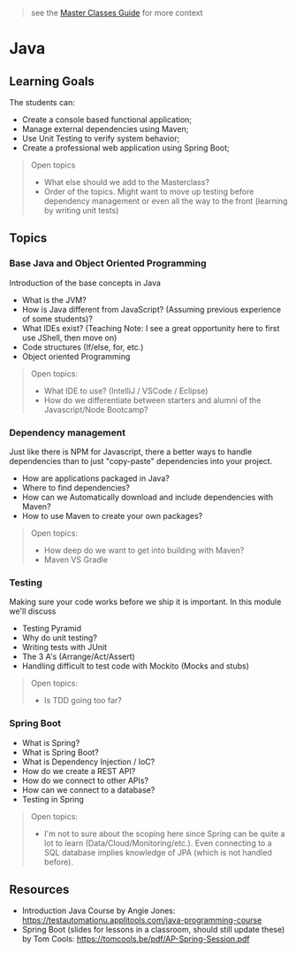 > see the [Master Classes Guide](https://home.hackyourfuture.be/master-classes) for more context

# Java

## Learning Goals

The students can:

- Create a console based functional application;
- Manage external dependencies using Maven;
- Use Unit Testing to verify system behavior;
- Create a professional web application using Spring Boot;

> Open topics
>
> - What else should we add to the Masterclass?
> - Order of the topics. Might want to move up testing before dependency management or even all the way to the front (learning by writing unit tests)

## Topics

### Base Java and Object Oriented Programming

Introduction of the base concepts in Java

- What is the JVM?
- How is Java different from JavaScript? (Assuming previous experience of some students)?
- What IDEs exist? (Teaching Note: I see a great opportunity here to first use JShell, then move on)
- Code structures (If/else, for, etc.)
- Object oriented Programming

> Open topics:
>
> - What IDE to use? (IntelliJ / VSCode / Eclipse)
> - How do we differentiate between starters and alumni of the Javascript/Node Bootcamp?

### Dependency management

Just like there is NPM for Javascript, there a better ways to handle dependencies than to just "copy-paste" dependencies into your project.

- How are applications packaged in Java?
- Where to find dependencies?
- How can we Automatically download and include dependencies with Maven?
- How to use Maven to create your own packages?

> Open topics:
>
> - How deep do we want to get into building with Maven?
> - Maven VS Gradle

### Testing

Making sure your code works before we ship it is important. In this module we'll discuss

- Testing Pyramid
- Why do unit testing?
- Writing tests with JUnit
- The 3 A's (Arrange/Act/Assert)
- Handling difficult to test code with Mockito (Mocks and stubs)

> Open topics:
>
> - Is TDD going too far?

### Spring Boot

- What is Spring?
- What is Spring Boot?
- What is Dependency Injection / IoC?
- How do we create a REST API?
- How do we connect to other APIs?
- How can we connect to a database?
- Testing in Spring

> Open topics:
>
> - I'm not to sure about the scoping here since Spring can be quite a lot to learn (Data/Cloud/Monitoring/etc.). Even connecting to a SQL database implies knowledge of JPA (which is not handled before).

## Resources

- Introduction Java Course by Angie Jones: https://testautomationu.applitools.com/java-programming-course
- Spring Boot (slides for lessons in a classroom, should still update these) by Tom Cools: https://tomcools.be/pdf/AP-Spring-Session.pdf
